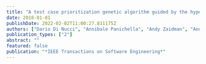 ```yaml
---
title: "A test case prioritization genetic algorithm guided by the hypervolume indicator"
date: 2018-01-01
publishDate: 2022-02-02T11:00:27.811175Z
authors: ["Dario Di Nucci", "Annibale Panichella", "Andy Zaidman", "Andrea De Lucia"]
publication_types: ["2"]
abstract: ""
featured: false
publication: "*IEEE Transactions on Software Engineering*"
---
```


